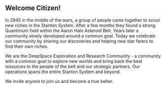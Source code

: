 ## Welcome Citizen!

In 2945 in the middle of the wars, a group of people came together to scout new riches in the Stanton System. After a few months they found a strong Quantinium field within the Aaron Halo Asteroid Belt. Years later a community slowly developed around a common goal. Today we celebrate our community by sharing our discoveries and helping new star farers to find their own riches.

We are the DeepSpace Exploration and Research Community - a community with a common goal to explore new worlds and bring back the best resources to the people of the belt and our strategic partners. Our operations spans the entire Stanton System and beyond. 

We invite anyone to join us and become a true belter.
